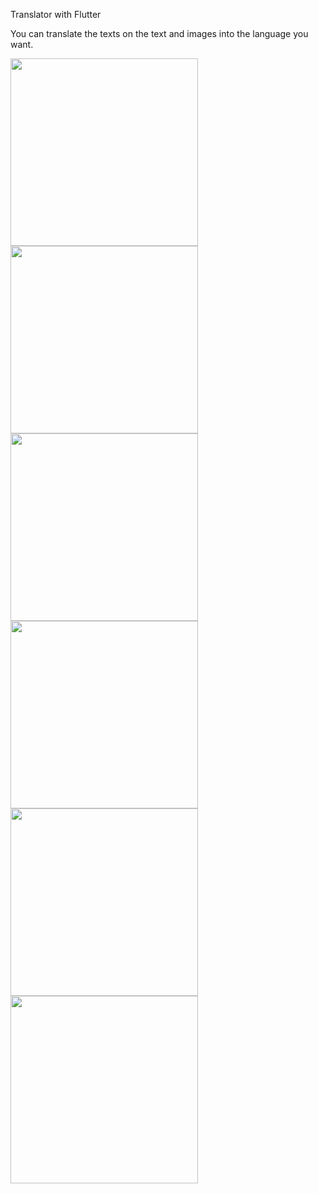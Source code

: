 Translator with Flutter

You can translate the texts on the text and images into the language you want.

<img src="https://github.com/osmankrblt/Text-Translator-with-Flutter/assets/59209205/fb02b87d-b3e0-4deb-bf37-b195f03627a1" width=300px>
<img src="https://github.com/osmankrblt/Text-Translator-with-Flutter/assets/59209205/449e1725-b100-4aac-8e4a-4ba4ec21a755" width=300px>
<img src="https://github.com/osmankrblt/Text-Translator-with-Flutter/assets/59209205/981424d3-a89c-4190-b097-f684d7f4cc39" width=300px>
<img src="https://github.com/osmankrblt/Text-Translator-with-Flutter/assets/59209205/e8c46618-61cd-4f40-8670-546aed77601b" width=300px>
<img src="https://github.com/osmankrblt/Text-Translator-with-Flutter/assets/59209205/0e81ee2b-a10d-4ebe-b174-8cdc9c366781" width=300px>
<img src="https://github.com/osmankrblt/Text-Translator-with-Flutter/assets/59209205/fffffea4-4c28-49ed-9f85-179a1d1e99c8" width=300px>






